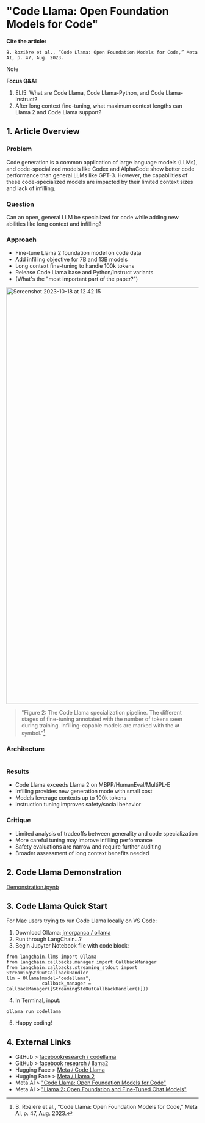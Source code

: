 # "Code Llama: Open Foundation Models for Code"
**Cite the article:**
```
B. Rozière et al., “Code Llama: Open Foundation Models for Code,” Meta AI, p. 47, Aug. 2023.
```

> [!NOTE]
> **Focus Q&A:**
> 1. ELI5: What are Code Llama, Code Llama-Python, and Code Llama-Instruct?
> 2. After long context fine-tuning, what maximum context lengths can Llama 2 and Code Llama support?

## 1. Article Overview
### Problem
Code generation is a common application of large language models (LLMs), and code-specialized models like Codex and AlphaCode show better code performance than general LLMs like GPT-3. However, the capabilities of these code-specialized models are impacted by their limited context sizes and lack of infilling.

### Question
Can an open, general LLM be specialized for code while adding new abilities like long context and infilling?

### Approach
* Fine-tune Llama 2 foundation model on code data
* Add infilling objective for 7B and 13B models
* Long context fine-tuning to handle 100k tokens
* Release Code Llama base and Python/Instruct variants
* (What's the "most important part of the paper?")

<img width="1090" alt="Screenshot 2023-10-18 at 12 42 15" src="https://github.com/sadkowsk/code-llama/assets/143565317/78775c6e-95df-4f97-9311-53f0a0033510">

> "Figure 2: The Code Llama specialization pipeline. The different stages of fine-tuning annotated with the number of tokens seen during training. Infilling-capable models are marked with the ⇄ symbol."[^1]


[^1]: B. Rozière et al., “Code Llama: Open Foundation Models for Code,” Meta AI, p. 47, Aug. 2023.

### Architecture
```

```
### Results
* Code Llama exceeds Llama 2 on MBPP/HumanEval/MultiPL-E
* Infilling provides new generation mode with small cost
* Models leverage contexts up to 100k tokens
* Instruction tuning improves safety/social behavior

### Critique
* Limited analysis of tradeoffs between generality and code specialization
* More careful tuning may improve infilling performance
* Safety evaluations are narrow and require further auditing
* Broader assessment of long context benefits needed

## 2. Code Llama Demonstration
[Demonstration.ipynb](Demonstration.ipynb)

## 3. Code Llama Quick Start
For Mac users trying to run Code Llama locally on VS Code:
1. Download Ollama: [jmorganca / ollama](https://github.com/jmorganca/ollama)
2. Run through LangChain...?
3. Begin Jupyter Notebook file with code block:
```
from langchain.llms import Ollama
from langchain.callbacks.manager import CallbackManager
from langchain.callbacks.streaming_stdout import StreamingStdOutCallbackHandler                                  
llm = Ollama(model="codellama", 
             callback_manager = CallbackManager([StreamingStdOutCallbackHandler()]))
```
4. In Terminal, input:
```
ollama run codellama
```
5. Happy coding!
## 4. External Links
* GitHub > [facebookresearch / codellama](https://github.com/facebookresearch/codellama)
* GitHub > [facebook research / llama2](https://github.com/facebookresearch/llama)
* Hugging Face > [Meta / Code Llama](https://huggingface.co/codellama)
* Hugging Face > [Meta / Llama 2](https://huggingface.co/meta-llama)
* Meta AI > ["Code Llama: Open Foundation Models for Code"](https://ai.meta.com/research/publications/code-llama-open-foundation-models-for-code/)
* Meta AI > ["Llama 2: Open Foundation and Fine-Tuned Chat Models"](https://ai.meta.com/research/publications/llama-2-open-foundation-and-fine-tuned-chat-models/)
